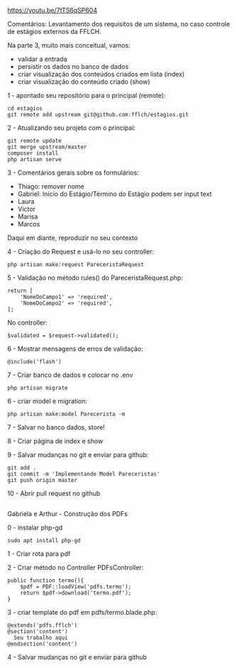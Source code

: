 https://youtu.be/7tTS6qSP604

Comentários: Levantamento dos requisitos de um sistema, no
caso controle de estágios externos da FFLCH.

Na parte 3, muito mais conceitual, vamos:

 - validar a entrada
 - persistir os dados no banco de dados
 - criar visualização dos conteúdos criados em lista (index)
 - criar visualização do conteúdo criado (show)

1 - apontado seu repositório para o principal (remote):

    cd estagios
    git remote add upstream git@github.com:fflch/estagios.git

2 - Atualizando seu projeto com o principal:

    git remote update
    git merge upstream/master
    composer install
    php artisan serve

3 - Comentários gerais sobre os formulários:

 - Thiago: remover nome
 - Gabriel: Início do Estágio/Término do Estágio podem ser input text
 - Laura
 - Victor
 - Marisa
 - Marcos

Daqui em diante, reproduzir no seu contexto

4 - Criação do Request e usá-lo no seu controller:

    php artisan make:request PareceristaRequest

5 - Validação no método rules() do PareceristaRequest.php:

    return [
        'NomeDoCampo1' => 'required',
        'NomeDoCampo2' => 'required',
    ];

No controller:

    $validated = $request->validated();

6 - Mostrar mensagens de erros de validação:

    @include('flash')

7 - Criar banco de dados e colocar no .env

    php artisan migrate

6 - criar model e migration:

    php artisan make:model Parecerista -m

7 - Salvar no banco dados, store!

8 - Criar página de index e show

9 - Salvar mudanças no git e enviar para github:

    git add .
    git commit -m 'Implementando Model Pareceristas'
    git push origin master

10 - Abrir pull request no github

##
Gabriela e Arthur - Construção dos PDFs

0 - instalar php-gd

    sudo apt install php-gd

1 - Criar rota para pdf

2 - Criar método no Controller PDFsController:

    public function termo(){
        $pdf = PDF::loadView('pdfs.termo');
        return $pdf->download('termo.pdf');
    }

3 - criar template do pdf em pdfs/termo.blade.php:

    @extends('pdfs.fflch')
    @section('content')
      Seu trabalho aqui
    @endsection('content')

4 - Salvar mudanças no git e enviar para github



